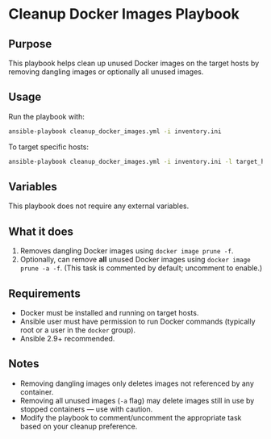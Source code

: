 # Cleanup Docker Images Playbook

## Purpose

This playbook helps clean up unused Docker images on the target hosts by removing dangling images or optionally all unused images.

## Usage

Run the playbook with:

```bash
ansible-playbook cleanup_docker_images.yml -i inventory.ini
```

To target specific hosts:

```bash
ansible-playbook cleanup_docker_images.yml -i inventory.ini -l target_hostname
```

## Variables

This playbook does not require any external variables.

## What it does

1. Removes dangling Docker images using `docker image prune -f`.
2. Optionally, can remove **all** unused Docker images using `docker image prune -a -f`.
   (This task is commented by default; uncomment to enable.)

## Requirements

* Docker must be installed and running on target hosts.
* Ansible user must have permission to run Docker commands (typically root or a user in the `docker` group).
* Ansible 2.9+ recommended.

## Notes

* Removing dangling images only deletes images not referenced by any container.
* Removing all unused images (`-a` flag) may delete images still in use by stopped containers — use with caution.
* Modify the playbook to comment/uncomment the appropriate task based on your cleanup preference.
